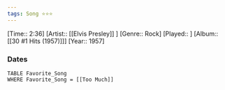 ```yaml
---
tags: Song ⭐⭐⭐ 
---
```

[Time:: 2:36]
[Artist:: [[Elvis Presley]] ]
[Genre:: Rock]
[Played:: ]
[Album:: [[30 #1 Hits (1957)]]]
[Year:: 1957]
### Dates
````dataview
TABLE Favorite_Song
WHERE Favorite_Song = [[Too Much]]
````